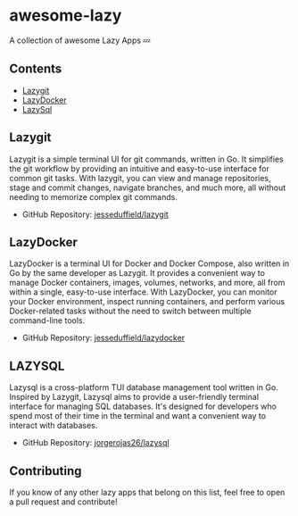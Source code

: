 # awesome-lazy
A collection of awesome Lazy Apps 💤

## Contents

- [Lazygit](#lazygit)
- [LazyDocker](#lazydocker)
- [LazySql](#lazysql)


## Lazygit

Lazygit is a simple terminal UI for git commands, written in Go. It simplifies the git workflow by providing an intuitive and easy-to-use interface for common git tasks. With lazygit, you can view and manage repositories, stage and commit changes, navigate branches, and much more, all without needing to memorize complex git commands.

- GitHub Repository: [jesseduffield/lazygit](https://github.com/jesseduffield/lazygit)

## LazyDocker

LazyDocker is a terminal UI for Docker and Docker Compose, also written in Go by the same developer as Lazygit. It provides a convenient way to manage Docker containers, images, volumes, networks, and more, all from within a single, easy-to-use interface. With LazyDocker, you can monitor your Docker environment, inspect running containers, and perform various Docker-related tasks without the need to switch between multiple command-line tools.

- GitHub Repository: [jesseduffield/lazydocker](https://github.com/jesseduffield/lazydocker)
  
## LAZYSQL

Lazysql is a cross-platform TUI database management tool written in Go. Inspired by Lazygit, Lazysql aims to provide a user-friendly terminal interface for managing SQL databases. It's designed for developers who spend most of their time in the terminal and want a convenient way to interact with databases.

- GitHub Repository: [jorgerojas26/lazysql](https://github.com/jorgerojas26/lazysql)

## Contributing

If you know of any other lazy apps that belong on this list, feel free to open a pull request and contribute!

